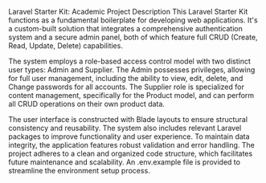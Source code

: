 Laravel Starter Kit: Academic Project Description
This Laravel Starter Kit functions as a fundamental boilerplate for developing web applications. It's a custom-built solution that integrates a comprehensive authentication system and a secure admin panel, both of which feature full CRUD (Create, Read, Update, Delete) capabilities.

The system employs a role-based access control model with two distinct user types: Admin and Supplier. The Admin possesses privileges, allowing for full user management, including the ability to view, edit, delete, and Change passwords for all accounts. The Supplier role is specialized for content management, specifically for the Product model, and can perform all CRUD operations on their own product data.

The user interface is constructed with Blade layouts to ensure structural consistency and reusability. The system also includes relevant Laravel packages to improve functionality and user experience. To maintain data integrity, the application features robust validation and error handling. The project adheres to a clean and organized code structure, which facilitates future maintenance and scalability. An .env.example file is provided to streamline the environment setup process.
